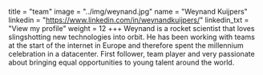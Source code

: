 title = "team"
image = "../img/weynand.jpg" name = "Weynand Kuijpers"
linkedin = "https://www.linkedin.com/in/weynandkuijpers/" linkedin_txt = "View my profile"
weight = 12 +++ Weynand is a rocket scientist that loves slingshotting new technologies into orbit. He has been working with teams at the start of the internet in Europe and therefore spent the millennium celebration in a datacenter. First follower, team player and very passionate about bringing equal opportunities to young talent around the world. 
